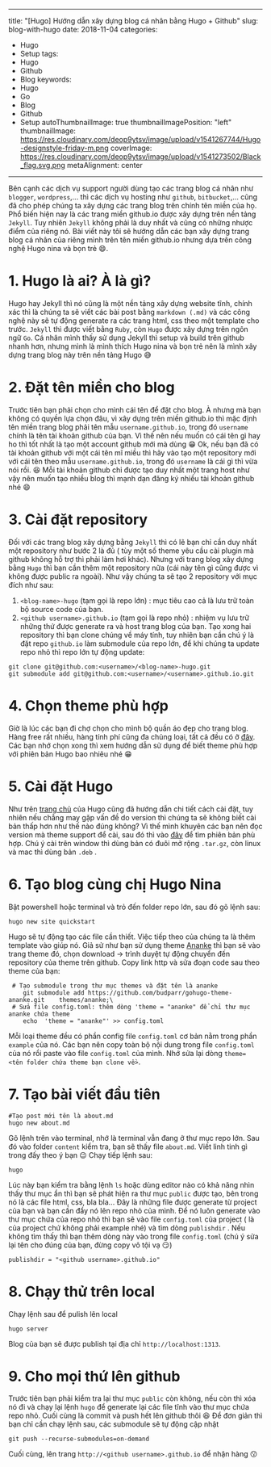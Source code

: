 ﻿
---
title: "[Hugo] Hướng dẫn xây dựng blog cá nhân bằng Hugo + Github"
slug: blog-with-hugo
date: 2018-11-04
categories:
- Hugo
- Setup
tags:
- Hugo
- Github
- Blog
keywords:
- Hugo
- Go
- Blog
- Github
- Setup
autoThumbnailImage: true
thumbnailImagePosition: "left"
thumbnailImage: https://res.cloudinary.com/deop9ytsv/image/upload/v1541267744/Hugo-designstyle-friday-m.png
coverImage: https://res.cloudinary.com/deop9ytsv/image/upload/v1541273502/Black_flag.svg.png
metaAlignment: center
---
Bên cạnh các dịch vụ support người dùng tạo các trang blog cá nhân như `blogger`, `wordpress`,... thì các dịch vụ hosting như `github`, `bitbucket`,... cũng đã cho phép chúng ta xây dựng các trang blog trên chính tên miền của họ. Phổ biến hiện nay là các trang miền github.io được xây dựng trên nền tảng `Jekyll`. Tuy nhiên `Jekyll` không phải là duy nhất và cũng có những nhược điểm của riêng nó. Bài viết này tôi sẽ hướng dẫn các bạn xây dựng trang blog cá nhân của riêng mình trên tên miền github.io nhưng dựa trên công nghệ Hugo nina và bọn trẻ :smile:.

# 1. Hugo là ai? À là gì?
Hugo hay Jekyll thì nó cũng là một nền tảng xây dựng website tĩnh, chính xác thì là chúng ta sẽ viết các bài post bằng `markdown (.md)` và các công nghệ này sẽ tự động generate ra các trang html, css theo một template cho trước. `Jekyll` thì được viết bằng `Ruby`, còn `Hugo` được xây dựng trên ngôn ngữ `Go`. Cá nhân mình thấy sử dụng Jekyll thì setup và build trên github nhanh hơn, nhưng mình là mình thích Hugo nina và bọn trẻ nên là mình xây dựng trang blog này trên nền tảng Hugo :sweat_smile:

# 2. Đặt tên miền cho blog

Trước tiên bạn phải chọn cho mình cái tên để đặt cho blog. À nhưng mà bạn không có quyền lựa chọn đâu, vì xây dựng trên miền github.io thì mặc định tên miền trang blog phải tên mẫu `username.github.io`, trong đó `username` chính là tên tài khoản github của bạn. Vì thế nên nếu muốn có cái tên gì hay ho thì tốt nhất là tạo một account github mới mà dùng :grin:
Ok, nếu bạn đã có tài khoản github với một cái tên mĩ miều thì hãy vào tạo một repository mới với cái tên theo mẫu `username.github.io`, trong đó `username` là cái gì thì vừa nói rồi.  :laughing: Mỗi tài khoản github chỉ được tạo duy nhất một trang host như vậy nên muốn tạo nhiều blog thì mạnh dạn đăng ký nhiều tài khoản github nhé  :smile:

# 3. Cài đặt repository

Đối với các trang blog xây dựng bằng `Jekyll` thì có lẽ bạn chỉ cần duy nhất một repository như bước 2 là đủ ( tùy một số theme yêu cầu cài plugin mà github không hỗ trợ thì phải làm hơi khác). Nhưng với trang blog xây dựng bằng `Hugo` thì bạn cần thêm một repository nữa (cái này tên gì cũng được vì không được public ra ngoài).
Như vậy chúng ta sẽ tạo 2 repository với mục đích như sau:
1. `<blog-name>-hugo` (tạm gọi là repo lớn) : mục tiêu cao cả là lưu trữ toàn bộ source code của bạn.
2. `<github username>.github.io` (tạm gọi là repo nhỏ) : nhiệm vụ lưu trữ những thứ được generate ra và host trang blog của bạn.
Tạo xong hai repository thì bạn clone chúng về máy tính, tuy nhiên bạn cần chú ý là đặt repo `github.io` làm submodule của repo lớn, để khi chúng ta update repo nhỏ thì repo lớn tự động update:
```
git clone git@github.com:<username>/<blog-name>-hugo.git
git submodule add git@github.com:<username>/<username>.github.io.git
```

# 4. Chọn theme phù hợp

Giờ là lúc các bạn đi chợ chọn cho mình bộ quần áo đẹp cho trang blog. Hàng free rất nhiều, hàng tính phí cũng đa chủng loại, tất cả đều có ở [đây](https://themes.gohugo.io/).
Các bạn nhớ chọn xong thì xem hướng dẫn sử dụng để biết theme phù hợp với phiên bản Hugo bao nhiêu nhé  :grin:

# 5. Cài đặt Hugo

Như trên [trang chủ](https://gohugo.io/getting-started/quick-start/) của Hugo cũng đã hướng dẫn chi tiết cách cài đặt, tuy nhiên nếu chẳng may gặp vấn đề do version thì chúng ta sẽ không biết cài bản thấp hơn như thế nào đúng không? Vì thế mình khuyên các bạn nên đọc version mà theme support để cài, sau đó thì vào [đây](https://github.com/gohugoio/hugo/releases/) để tìm phiên bản phù hợp.
 Chú ý cài trên window thì dùng bản có đuôi mở rộng `.tar.gz`, còn linux và mac thì dùng bản `.deb` .
# 6. Tạo blog cùng chị Hugo Nina
Bật powershell hoặc terminal và trỏ đến folder repo lớn, sau đó gõ lệnh sau:
```
hugo new site quickstart
```
Hugo sẽ tự động tạo các file cần thiết. Việc tiếp theo của chúng ta là thêm template vào giúp nó. Giả sử như bạn sử dụng theme [Ananke](https://themes.gohugo.io/gohugo-theme-ananke/) thì bạn sẽ vào trang theme đó, chọn download -> trình duyệt tự động chuyển đến repository của theme trên github. Copy link http và sửa đoạn code sau theo theme của bạn:
```terminal
 # Tạo submodule trong thư mục themes và đặt tên là ananke
	git submodule add https://github.com/budparr/gohugo-theme-ananke.git 	themes/ananke;\
 # Sửa file config.toml: thêm dòng 'theme = "ananke" để chỉ thư mục ananke chứa theme
	echo  'theme = "ananke"' >> config.toml
```
Mỗi loại theme đều có phần config file `config.toml` cơ bản nằm trong phần `example` của nó. Các bạn nên copy toàn bộ nội dung trong file `config.toml` của nó rồi paste vào file `config.toml` của mình. Nhớ sửa lại dòng `theme= <tên folder chứa theme bạn clone về>`.
# 7. Tạo bài viết đầu tiên
```
#Tạo post mới tên là about.md
hugo new about.md
```
Gõ lệnh trên vào terminal, nhớ là terminal vẫn đang ở thư mục repo lớn. Sau đó vào folder `content` kiểm tra, bạn sẽ thấy file `about.md`. Viết linh tinh gì trong đấy theo ý bạn :wink:
Chạy tiếp lệnh sau:
```
hugo
```
Lúc này bạn kiểm tra bằng lệnh `ls` hoặc dùng editor nào có khả năng nhìn thấy thư mục ẩn thì bạn sẽ phát hiện ra thư mục `public` được tạo, bên trong nó là các file html, css, bla bla... Đây là những file được generate từ project của bạn và bạn cần đẩy nó lên repo nhỏ của mình.
Để nó luôn generate vào thư mục chứa của repo nhỏ thì bạn sẽ vào file `config.toml` của project ( là của project chứ không phải example nhé) và tìm dòng `publishdir` . Nếu không tìm thấy thì bạn thêm dòng này vào trong file `config.toml` (chú ý sửa lại tên cho đúng của bạn, đừng copy vô tội vạ   :smirk:)
```
publishdir = "<github username>.github.io"
```
# 8. Chạy thử trên local
Chạy lệnh sau để pulish lên local
```
hugo server
```
Blog của bạn sẽ được publish tại địa chỉ `http://localhost:1313`.
# 9. Cho mọi thứ lên github
Trước tiên bạn phải kiểm tra lại thư mục `public` còn không, nếu còn thì xóa nó đi và chạy lại lệnh `hugo` để generate lại các file tĩnh vào thư mục chứa repo nhỏ.
Cuối cùng là commit và push hết lên github thôi  :laughing:
Để đơn giản thì bạn chỉ cần chạy lệnh sau, các submodule sẽ tự động cập nhật
```
git push --recurse-submodules=on-demand
```
Cuối cùng, lên trang `http://<github username>.github.io` để nhận hàng  :kissing:
